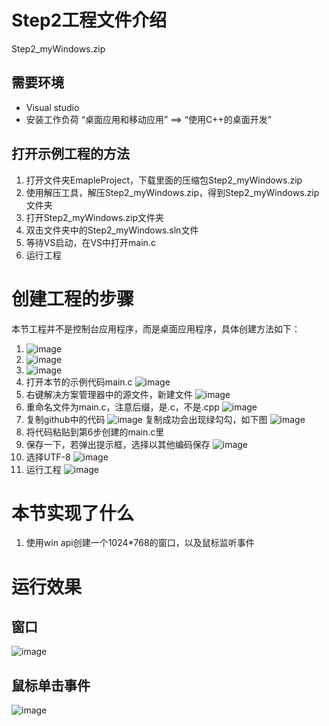 # Step2工程文件介绍
Step2_myWindows.zip

## 需要环境
- Visual studio
- 安装工作负荷 “桌面应用和移动应用” ==> “使用C++的桌面开发”

## 打开示例工程的方法
1. 打开文件夹EmapleProject，下载里面的压缩包Step2_myWindows.zip
2. 使用解压工具，解压Step2_myWindows.zip，得到Step2_myWindows.zip文件夹
3. 打开Step2_myWindows.zip文件夹
4. 双击文件夹中的Step2_myWindows.sln文件
5. 等待VS启动，在VS中打开main.c
6. 运行工程

# 创建工程的步骤
本节工程并不是控制台应用程序，而是桌面应用程序，具体创建方法如下：
1. ![image](https://user-images.githubusercontent.com/65701532/187611437-dba9a15d-6d68-4c1b-a6c8-83855113b168.png)
2. ![image](https://user-images.githubusercontent.com/65701532/187611472-65e0e92f-c378-4dc7-bafb-b7bbaffa4cf4.png)
3. ![image](https://user-images.githubusercontent.com/65701532/187611560-845e0192-6613-443a-9305-3f620dcd2dde.png)
4. 打开本节的示例代码main.c
![image](https://user-images.githubusercontent.com/65701532/187612043-aaf76f87-ff5c-4791-a28e-ee191b1faa27.png)
5. 右键解决方案管理器中的源文件，新建文件
![image](https://user-images.githubusercontent.com/65701532/187612354-f2e2d4f8-5776-4409-b9f3-28deae137334.png)
6. 重命名文件为main.c，注意后缀，是.c，不是.cpp
![image](https://user-images.githubusercontent.com/65701532/187612507-3bd30445-fce7-48cb-bd7f-a06a07e1eab3.png)
7. 复制github中的代码
![image](https://user-images.githubusercontent.com/65701532/187612127-488cb7a6-fb53-40dc-aacf-c48109cce341.png)
复制成功会出现绿勾勾，如下图
![image](https://user-images.githubusercontent.com/65701532/187612608-bc199af5-cafe-48c6-87e9-1abeada058ca.png)
6. 将代码粘贴到第6步创建的main.c里
7. 保存一下，若弹出提示框，选择以其他编码保存
![image](https://user-images.githubusercontent.com/65701532/187613182-1a31b4f0-9668-4810-af3e-43114039e987.png)
8. 选择UTF-8
![image](https://user-images.githubusercontent.com/65701532/187613261-7660081f-64d8-4029-bbeb-4bf783383224.png)
9. 运行工程
![image](https://user-images.githubusercontent.com/65701532/187612855-b87f639d-553e-4d1e-aa91-99b6d248c76f.png)

# 本节实现了什么
1. 使用win api创建一个1024*768的窗口，以及鼠标监听事件

# 运行效果

## 窗口
![image](https://user-images.githubusercontent.com/65701532/186637550-6a5e109d-9f12-4acd-a472-106a15b7b7b6.png)

## 鼠标单击事件
![image](https://user-images.githubusercontent.com/65701532/186637622-3a02bcda-0c6e-4132-9150-a8729fdc720e.png)
